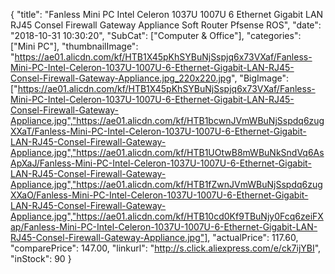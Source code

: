 {
	"title": "Fanless Mini PC Intel Celeron 1037U 1007U 6 Ethernet Gigabit LAN RJ45 Consel Firewall Gateway Appliance Soft Router Pfsense ROS",
	"date": "2018-10-31 10:30:20",
	"SubCat": ["Computer & Office"],
	"categories": ["Mini PC"],
	"thumbnailImage": "https://ae01.alicdn.com/kf/HTB1X45pKhSYBuNjSspjq6x73VXaf/Fanless-Mini-PC-Intel-Celeron-1037U-1007U-6-Ethernet-Gigabit-LAN-RJ45-Consel-Firewall-Gateway-Appliance.jpg_220x220.jpg",
	"BigImage": ["https://ae01.alicdn.com/kf/HTB1X45pKhSYBuNjSspjq6x73VXaf/Fanless-Mini-PC-Intel-Celeron-1037U-1007U-6-Ethernet-Gigabit-LAN-RJ45-Consel-Firewall-Gateway-Appliance.jpg","https://ae01.alicdn.com/kf/HTB1bcwnJVmWBuNjSspdq6zugXXaT/Fanless-Mini-PC-Intel-Celeron-1037U-1007U-6-Ethernet-Gigabit-LAN-RJ45-Consel-Firewall-Gateway-Appliance.jpg","https://ae01.alicdn.com/kf/HTB1UOtwB8mWBuNkSndVq6AsApXaJ/Fanless-Mini-PC-Intel-Celeron-1037U-1007U-6-Ethernet-Gigabit-LAN-RJ45-Consel-Firewall-Gateway-Appliance.jpg","https://ae01.alicdn.com/kf/HTB1fZwnJVmWBuNjSspdq6zugXXaO/Fanless-Mini-PC-Intel-Celeron-1037U-1007U-6-Ethernet-Gigabit-LAN-RJ45-Consel-Firewall-Gateway-Appliance.jpg","https://ae01.alicdn.com/kf/HTB10cd0Kf9TBuNjy0Fcq6zeiFXap/Fanless-Mini-PC-Intel-Celeron-1037U-1007U-6-Ethernet-Gigabit-LAN-RJ45-Consel-Firewall-Gateway-Appliance.jpg"],
	"actualPrice": 117.60,
	"comparePrice": 147.00,
	"linkurl": "http://s.click.aliexpress.com/e/ck7ijYBI",
	"inStock": 90
}
